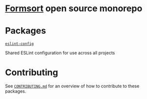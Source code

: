 # [Formsort](https://formsort.com) open source monorepo

# Packages

[`eslint-config`](/packages/eslint-config)

Shared ESLint configuration for use across all projects

# Contributing

See [`CONTRIBUTING.md`](./CONTRIBUTING.md) for an overview of how to contribute to these packages.